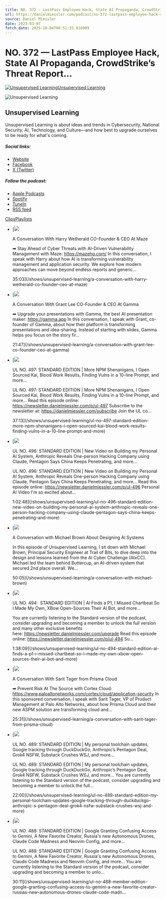 ```yaml
---
title: NO. 372 — LastPass Employee Hack, State AI Propaganda, CrowdStrike’s Threat Report…
url: https://danielmiessler.com/podcast/no-372-lastpass-employee-hack-state-ai-propaganda-crowdstrike-report-analysis/
source: Daniel Miessler
date: 2023-03-07
fetch_date: 2025-10-04T08:51:35.816989
---
```


# NO. 372 — LastPass Employee Hack, State AI Propaganda, CrowdStrike’s Threat Report…

[![Unsupervised Learning](https://www.omnycontent.com/d/programs/070af456-729b-4a0f-9c09-a6c100397b59/3b159371-276d-429e-ae86-a6c1003b01c4/image.jpg?t=1621989736&size=thumbnail)Unsupervised Learning](/shows/unsupervised-learning)

![Unsupervised Learning](https://www.omnycontent.com/d/programs/070af456-729b-4a0f-9c09-a6c100397b59/3b159371-276d-429e-ae86-a6c1003b01c4/image.jpg?t=1621989736&size=small)

## Unsupervised Learning

Unsupervised Learning is about ideas and trends in Cybersecurity, National Security, AI, Technology, and Culture—and how best to upgrade ourselves to be ready for what's coming.

##### Social links:

* [Website](https://danielmiessler.com/podcast)
* [Facebook](https://fb.com/danielrmiessler)
* [X (Twitter)](https://x.com/danielmiessler)

##### Follow the podcast:

* [Apple Podcasts](https://itunes.apple.com/us/podcast/unsupervised-learning-with-daniel-miessler/id1099711235?mt=2)
* [Spotify](https://open.spotify.com/show/0cIzWAEYacLz7Ag1n1YhUJ)
* [TuneIn](https://tunein.com/embed/player/p1287292/)
* [RSS feed](https://omny.fm/shows/unsupervised-learning/playlists/podcast.rss)

[Clips](/shows/unsupervised-learning)[Playlists](/shows/unsupervised-learning/playlists)

* [![](https://www.omnycontent.com/d/clips/070af456-729b-4a0f-9c09-a6c100397b59/3b159371-276d-429e-ae86-a6c1003b01c4/e0352a6a-43e6-4b60-b359-b3560146f807/image.jpg?t=1621989736&size=small)

  A Conversation With Harry Wetherald CO-Founder & CEO At Maze

  ➡ Stay Ahead of Cyber Threats with AI-Driven Vulnerability Management with Maze:
  https://mazehq.com/
  In this conversation, I speak with Harry about how AI is transforming vulnerability management and application security. We explore how modern approaches can move beyond endless reports and generic…

  35:03](/shows/unsupervised-learning/a-conversation-with-harry-wetherald-co-founder-ceo-at-maze)
* [![](https://www.omnycontent.com/d/clips/070af456-729b-4a0f-9c09-a6c100397b59/3b159371-276d-429e-ae86-a6c1003b01c4/ef39b1a2-ad37-4aa0-8edb-b3560146e49a/image.jpg?t=1621989736&size=small)

  A Conversation With Grant Lee CO-Founder & CEO At Gamma

  ➡ Upgrade your presentations with Gamma, the best AI presentation maker: https://gamma.app
  In this conversation, I speak with Grant, co-founder of Gamma, about how their platform is transforming presentations and idea-sharing. Instead of starting with slides, Gamma helps you focus on the story fir…

  21:47](/shows/unsupervised-learning/a-conversation-with-grant-lee-co-founder-ceo-at-gamma)
* [![](https://www.omnycontent.com/d/clips/070af456-729b-4a0f-9c09-a6c100397b59/3b159371-276d-429e-ae86-a6c1003b01c4/75658782-b1e1-48c1-9540-b35401116a98/image.jpg?t=1621989736&size=small)

  UL NO. 497: STANDARD EDITION | More NPM Shenanigans, I Open Sourced Kai, Blood Work Results, Finding Vulns in a 10-line Prompt, and more...

  UL NO. 497: STANDARD EDITION | More NPM Shenanigans, I Open Sourced Kai, Blood Work Results, Finding Vulns in a 10-line Prompt, and more...
  Read this episode online: https://newsletter.danielmiessler.com/p/ul-497
  Subscribe to the newsletter at:
  https://danielmiessler.com/subscribe
  Join the UL co…

  37:13](/shows/unsupervised-learning/ul-no-497-standard-edition-more-npm-shenanigans-i-open-sourced-kai-blood-work-results-finding-vulns-in-a-10-line-prompt-and-more)
* [![](https://www.omnycontent.com/d/clips/070af456-729b-4a0f-9c09-a6c100397b59/3b159371-276d-429e-ae86-a6c1003b01c4/aa20e9ef-41db-4afe-a292-b34f01574346/image.jpg?t=1621989736&size=small)

  UL NO. 496: STANDARD EDITION | New Video on Building my Personal AI System, Anthropic Reveals One-person Hacking Company using Claude, Pentagon Says China Keeps Penetrating, and more...

  UL NO. 496: STANDARD EDITION | New Video on Building my Personal AI System, Anthropic Reveals One-person Hacking Company using Claude, Pentagon Says China Keeps Penetrating, and more...
  Read this episode online: https://newsletter.danielmiessler.com/p/ul-496
  Personal AI Video I'm so excited about…

  1:02:48](/shows/unsupervised-learning/ul-no-496-standard-edition-new-video-on-building-my-personal-ai-system-anthropic-reveals-one-person-hacking-company-using-claude-pentagon-says-china-keeps-penetrating-and-more)
* [![](https://www.omnycontent.com/d/clips/070af456-729b-4a0f-9c09-a6c100397b59/3b159371-276d-429e-ae86-a6c1003b01c4/650c1795-6ca4-45f7-8b1a-b3400159fd02/image.jpg?t=1755812184&size=small)

  A Conversation with Michael Brown About Designing AI Systems

  In this episode of Unsupervised Learning, I sit down with Michael Brown, Principal Security Engineer at Trail of Bits, to dive deep into the design and lessons learned from the AI Cyber Challenge (AIxCC). Michael led the team behind Buttercup, an AI-driven system that secured 2nd place overall.
  We…

  50:05](/shows/unsupervised-learning/a-conversation-with-michael-brown)
* [![](https://www.omnycontent.com/d/clips/070af456-729b-4a0f-9c09-a6c100397b59/3b159371-276d-429e-ae86-a6c1003b01c4/ad9e7619-85d1-47c8-a30d-b34000fdd851/image.jpg?t=1756127707&size=small)

  UL NO. 494:  STANDARD EDITION | AI Finds a P1, I Missed Chartbeat So I Made My Own, XBow Open-Sources Their AI Bot, and more...

  You are currently listening to the Standard version of the podcast, consider upgrading and becoming a member to unlock the full version and many other exclusive benefits here: https://newsletter.danielmiessler.com/upgrade
  Read this episode online: https://newsletter.danielmiessler.com/p/ul-494
  Su…

  1:38:09](/shows/unsupervised-learning/ul-no-494-standard-edition-ai-finds-a-p1-i-missed-chartbeat-so-i-made-my-own-xbow-open-sources-their-ai-bot-and-more)
* [![](https://www.omnycontent.com/d/clips/070af456-729b-4a0f-9c09-a6c100397b59/3b159371-276d-429e-ae86-a6c1003b01c4/160b94c3-c102-4037-adff-b32101370c13/image.jpg?t=1621989736&size=small)

  A Conversation With Sarit Tager from Prisma Cloud

  ➡ Prevent Risk At The Source with Cortex Cloud: https://www.paloaltonetworks.com/cortex/cloud/application-security
  In this sponsored conversation, I speak with Sarit Tager, VP of Product Management at Palo Alto Networks, about how Prisma Cloud and their new ASPM solution are transforming cloud and…

  25:31](/shows/unsupervised-learning/a-conversation-with-sarit-tager-from-prisma-cloud)
* [![](https://www.omnycontent.com/d/clips/070af456-729b-4a0f-9c09-a6c100397b59/3b159371-276d-429e-ae86-a6c1003b01c4/40e10bbf-305e-46ae-a409-b31d0077e548/image.jpg?t=1621989736&size=small)

  UL NO. 489: STANDARD EDITION | My personal toolchain updates, Google tracking through DuckDuckGo, Anthropic’s Pentagon Deal, Grok4 NSFW, Substack Crushes WSJ, and more...

  UL NO. 489: STANDARD EDITION | My personal toolchain updates, Google tracking through DuckDuckGo, Anthropic’s Pentagon Deal, Grok4 NSFW, Substack Crushes WSJ, and more...
  You are currently listening to the Standard version of the podcast, consider upgrading and becoming a member to unlock the full…

  22:00](/shows/unsupervised-learning/ul-no-489-standard-edition-my-personal-toolchain-updates-google-tracking-through-duckduckgo-anthropic-s-pentagon-deal-grok4-nsfw-substack-crushes-wsj-and-more)
* [![](https://www.omnycontent.com/d/clips/070af456-729b-4a0f-9c09-a6c100397b59/3b159371-276d-429e-ae86-a6c1003b01c4/c7bc657c-de05-4660-a7ef-b316014bd57b/image.jpg?t=1621989736&size=small)

  UL NO. 488: STANDARD EDITION | Google Granting Confusing Access to Gemini, A New Favorite Creator, Russia's new Autonomous Drones, Claude Code Madness and Neovim Config, and more...

  UL NO. 488: STANDARD EDITION | Google Granting Confusing Access to Gemini, A New Favorite Creator, Russia's new Autonomous Drones, Claude Code Madness and Neovim Config, and more...
  You are currently listening to the Standard version of the podcast, consider upgrading and becoming a member to unlo…

  30:11](/shows/unsupervised-learning/ul-no-488-member-edition-google-granting-confusing-access-to-gemini-a-new-favorite-creator-russias-new-autonomous-drones-claude-code-madn...